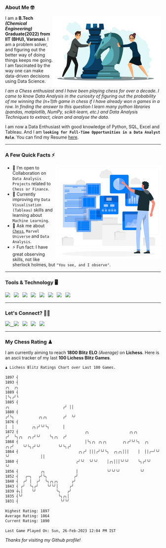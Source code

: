 ### About Me 🤓
<img align="right" alt="Coding" width="350" src="https://github.com/Laxman-Lakhan/Laxman-Lakhan/blob/master/Assets/Chess_Vector.jpg">   

I am a **B.Tech** _**(Chemical Engineering)**_ **Graduate(2022) from IIT (BHU), Varanasi**. I am a problem solver, and figuring out the better way of doing things keeps me going. I am fascinated by the way one can make data-driven decisions using Data Science. 

_I am a Chess enthusiast and I have been playing chess for over a decade. I came to know Data Analysis in the curiosity of figuring out the probability of me winning the (n+1)th game in chess if I have already won n games in a row. In finding the answer to this question I learn many python libraries (pandas, matplotlib, NumPy, scikit-learn, etc.) and Data Analysis Techniques to extract, clean and analyse the data._

I am now a Data Enthusiast with good knowledge of Python, SQL, Excel and Tableau. And I am **`looking for Full-Time Opportunities in a Data Analyst Role`**. You can find my Resume
 [here](https://drive.google.com/file/d/1UIOoogRLj5eGQFQBkuvMmTISZVdl2Ok7/view?usp=sharing).


---

### A Few Quick Facts ⚡️
<img align="right" alt="Coding" width="340" src="https://github.com/Laxman-Lakhan/Laxman-Lakhan/blob/master/Assets/Data_Vector.jpg">   

- 🤝 I’m open to Collaboration on `Data Analysis Projects` related to `Chess or Finance`.
- 📖 Currently improving my `Data Visualisation (Tableau)` skills and learning about `Machine Learning`.
- 💬 Ask me about [`Chess`](https://lichess.org/@/YourKingIsInDanger), `Marvel Universe` and `Data Analysis`.
- ⚡️ Fun fact: I have great observing skills, not like sherlock holmes, but `"You see, and I observe"`.

---
### Tools & Technology 🖥

<img src="https://img.shields.io/badge/Python-white?logo=Python&logoColor=ColorName&style=ShieldStyle" /> &nbsp;
<img src="https://img.shields.io/badge/MySQL-white?logo=MySQL&logoColor=ColorName&style=ShieldStyle" /> &nbsp;
<img src="https://img.shields.io/badge/Tableau-white?logo=Tableau&logoColor=ColorName&style=ShieldStyle" /> &nbsp;
<img src="https://img.shields.io/badge/Excel-white?logo=Microsoft+Excel&logoColor=196F3D&style=ShieldStyle" /> &nbsp;
<img src="https://img.shields.io/badge/Jupyter-white?logo=Jupyter&logoColor=ColorName&style=ShieldStyle" /> &nbsp;
<img src="https://img.shields.io/badge/pandas-white?logo=Pandas&logoColor=000080&style=ShieldStyle" /> &nbsp;
<img src="https://img.shields.io/badge/numpy-white?logo=Numpy&logoColor=85C1E9&style=ShieldStyle" /> &nbsp;
<img src="https://img.shields.io/badge/scikit learn-white?logo=Scikit+Learn&logoColor=ColorName&style=ShieldStyle" /> &nbsp;



---

### Let's Connect? 🫳🏻

<a href="mailto:laxmansingh.lakhan@gmail.com"> <img src="https://img.icons8.com/fluent/48/000000/gmail.png" width="3.5%"/> &nbsp;
[<img src="https://img.icons8.com/color/48/000000/linkedin.png" width="3.5%"/>](https://www.linkedin.com/in/laxman-lakhan/)  &nbsp;
[<img src="https://img.icons8.com/fluent/48/000000/facebook-new.png" width="3.5%"/>](https://www.facebook.com/s.laxmanlakhan/)  &nbsp;
[<img src="https://img.icons8.com/fluent/48/000000/instagram-new.png" width="3.5%"/>](https://www.instagram.com/laxman.lakhan/)  &nbsp;
[<img src="https://img.icons8.com/color/48/000000/twitter.png" width="3.5%"/>](https://twitter.com/laxman__lakhan)  &nbsp;

 ---
  
### My Chess Rating ♟
  
I am currently aiming to reach **1800 Blitz ELO** *(Average)* on **Lichess**. Here is an ascii tracker of my last **100 Lichess Blitz Games**.

  ```
  ♟︎ 𝙻𝚒𝚌𝚑𝚎𝚜𝚜 𝙱𝚕𝚒𝚝𝚣 𝚁𝚊𝚝𝚒𝚗𝚐𝚜 𝙲𝚑𝚊𝚛𝚝 𝚘𝚟𝚎𝚛 𝙻𝚊𝚜𝚝 𝟷00 𝙶𝚊𝚖𝚎𝚜.
  
1897 ┤
1893 ┤                                                                                             ╭╮  ╭╮
1889 ┤                                                                                             │╰╮╭╯╰
1885 ┤                                                                  ╭╮                        ╭╯ ││
1880 ┤                                                                 ╭╯╰╮           ╭╮╭╮       ╭╯  ╰╯
1876 ┤                                                                 │  │        ╭╮╭╯╰╯╰╮      │
1872 ┤                              ╭╮                  ╭╮╭╮          ╭╯  ╰╮╭╮  ╭╮╭╯╰╯    ╰╮╭╮  ╭╯
1868 ┤                              │╰╮╭╮ ╭╮╭╮       ╭╮╭╯╰╯╰╮  ╭╮  ╭╮╭╯    ╰╯╰╮╭╯╰╯        ╰╯╰╮╭╯
1864 ┤                           ╭╮╭╯ │││╭╯╰╯╰╮  ╭╮╭╮│││    │  ││╭─╯╰╯        ╰╯              ││
1860 ┤                          ╭╯╰╯  ╰╯╰╯    │╭╮│││╰╯╰╯    ╰╮╭╯╰╯                            ╰╯
1856 ┤          ╭╮              │             ╰╯╰╯╰╯         ╰╯
1852 ┤   ╭─╮   ╭╯╰╮            ╭╯
1848 ┤  ╭╯ │  ╭╯  ╰╮╭╮╭╮      ╭╯
1843 ┤ ╭╯  ╰╮╭╯    ╰╯╰╯│     ╭╯
1839 ┼╮│    ╰╯         ╰╮   ╭╯
1835 ┤╰╯                ╰╮╭╮│
1831 ┤                   ╰╯╰╯ 

Highest Rating: 1897
Average Rating: 1864
Current Rating: 1890 

Last Game Played On: Sun, 26-Feb-2023 12:04 PM IST
  ```
  
  
*Thanks for visiting my Github profile!*
